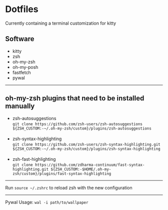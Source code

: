 # Dotfiles
Currently containing a terminal customization for kitty

## Software
- kitty
- zsh
- oh-my-zsh
- oh-my-posh
- fastfetch
- pywal

---

## oh-my-zsh plugins that need to be installed manually
- zsh-autosuggestions  
  ```git clone https://github.com/zsh-users/zsh-autosuggestions ${ZSH_CUSTOM:-~/.oh-my-zsh/custom}/plugins/zsh-autosuggestions```
  <br>
  <br>
- zsh-syntax-highlighting  
  ```git clone https://github.com/zsh-users/zsh-syntax-highlighting.git ${ZSH_CUSTOM:-~/.oh-my-zsh/custom}/plugins/zsh-syntax-highlighting```
  <br>
  <br>    
- zsh-fast-highlighting  
  ```git clone https://github.com/zdharma-continuum/fast-syntax-highlighting.git ${ZSH_CUSTOM:-$HOME/.oh-my-zsh/custom}/plugins/fast-syntax-highlighting```
  
---

Run `source ~/.zshrc` to reload zsh with the new configuration

---
Pywal Usage:
```wal -i path/to/wallpaper```
